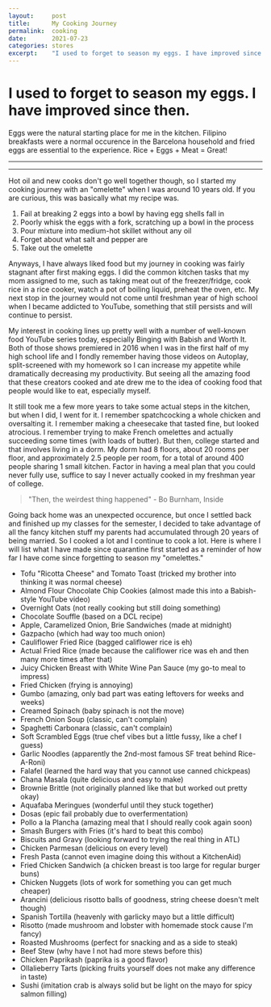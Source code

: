```yaml
---
layout:     post
title:      My Cooking Journey
permalink:  cooking
date:       2021-07-23
categories: stores
excerpt:    "I used to forget to season my eggs. I have improved since then. Eggs were the natural starting place for me in the kitchen. Filipino breakfasts were a normal occurence in the Barcelona household and fried..."
---
```


# I used to forget to season my eggs. I have improved since then.

Eggs were the natural starting place for me in the kitchen. Filipino breakfasts were a normal occurence in the Barcelona household and fried eggs are essential to the experience. Rice + Eggs + Meat = Great!

---
---
<p></p>

Hot oil and new cooks don't go well together though, so I started my cooking journey with an "omelette" when I was around 10 years old. If you are curious, this was basically what my recipe was.

1. Fail at breaking 2 eggs into a bowl by having egg shells fall in
2. Poorly whisk the eggs with a fork, scratching up a bowl in the process  
3. Pour mixture into medium-hot skillet without any oil
4. Forget about what salt and pepper are
5. Take out the omelette

Anyways, I have always liked food but my journey in cooking was fairly stagnant after first making eggs. I did the common kitchen tasks that my mom assigned to me, such as taking meat out of the freezer/fridge, cook rice in a rice cooker, watch a pot of boiling liquid, preheat the oven, etc. My next stop in the journey would not come until freshman year of high school when I became addicted to YouTube, something that still persists and will continue to persist.

My interest in cooking lines up pretty well with a number of well-known food YouTube series today, especially Binging with Babish and Worth It. Both of those shows premiered in 2016 when I was in the first half of my high school life and I fondly remember having those videos on Autoplay, split-screened with my homework so I can increase my appetite while dramatically decreasing my productivity. But seeing all the amazing food that these creators cooked and ate drew me to the idea of cooking food that people would like to eat, especially myself.

It still took me a few more years to take some actual steps in the kitchen, but when I did, I went for it. I remember spatchcocking a whole chicken and oversalting it. I remember making a cheesecake that tasted fine, but looked atrocious. I remember trying to make French omelettes and actually succeeding some times (with loads of butter). But then, college started and that involves living in a dorm. My dorm had 8 floors, about 20 rooms per floor, and approximately 2.5 people per room, for a total of around 400 people sharing 1 small kitchen. Factor in having a meal plan that you could never fully use, suffice to say I never actually cooked in my freshman year of college.

> "Then, the weirdest thing happened" - Bo Burnham, Inside

Going back home was an unexpected occurence, but once I settled back and finished up my classes for the semester, I decided to take advantage of all the fancy kitchen stuff my parents had accumulated through 20 years of being married. So I cooked a lot and I continue to cook a lot. Here is where I will list what I have made since quarantine first started as a reminder of how far I have come since forgetting to season my "omelettes."

* Tofu "Ricotta Cheese" and Tomato Toast (tricked my brother into thinking it was normal cheese)
* Almond Flour Chocolate Chip Cookies (almost made this into a Babish-style YouTube video)
* Overnight Oats (not really cooking but still doing something)
* Chocolate Souffle (based on a DCL recipe)
* Apple, Caramelized Onion, Brie Sandwiches (made at midnight)
* Gazpacho (which had way too much onion)
* Cauliflower Fried Rice (bagged califlower rice is eh)
* Actual Fried Rice (made because the califlower rice was eh and then many more times after that)
* Juicy Chicken Breast with White Wine Pan Sauce (my go-to meal to impress)
* Fried Chicken (frying is annoying)
* Gumbo (amazing, only bad part was eating leftovers for weeks and weeks)
* Creamed Spinach (baby spinach is not the move)
* French Onion Soup (classic, can't complain)
* Spaghetti Carbonara (classic, can't complain)
* Soft Scrambled Eggs (true chef vibes but a little fussy, like a chef I guess)
* Garlic Noodles (apparently the 2nd-most famous SF treat behind Rice-A-Roni)
* Falafel (learned the hard way that you cannot use canned chickpeas)
* Chana Masala (quite delicious and easy to make)
* Brownie Brittle (not originally planned like that but worked out pretty okay)
* Aquafaba Meringues (wonderful until they stuck together)
* Dosas (epic fail probably due to overfermentation)
* Pollo a la Plancha (amazing meal that I should really cook again soon)
* Smash Burgers with Fries (it's hard to beat this combo)
* Biscuits and Gravy (looking forward to trying the real thing in ATL)
* Chicken Parmesan (delicious on every level)
* Fresh Pasta (cannot even imagine doing this without a KitchenAid)
* Fried Chicken Sandwich (a chicken breast is too large for regular burger buns)
* Chicken Nuggets (lots of work for something you can get much cheaper)
* Arancini (delicious risotto balls of goodness, string cheese doesn't melt though)
* Spanish Tortilla (heavenly with garlicky mayo but a little difficult)
* Risotto (made mushroom and lobster with homemade stock cause I'm fancy)
* Roasted Mushrooms (perfect for snacking and as a side to steak)
* Beef Stew (why have I not had more stews before this)
* Chicken Paprikash (paprika is a good flavor)
* Ollalieberry Tarts (picking fruits yourself does not make any difference in taste)
* Sushi (imitation crab is always solid but be light on the mayo for spicy salmon filling)
